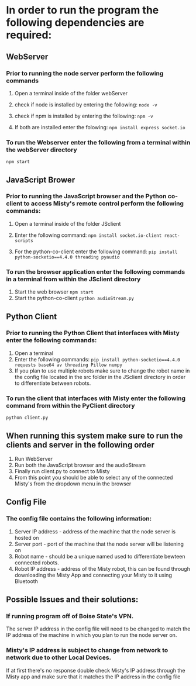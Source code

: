 # In order to run the program the following dependencies are required:

## WebServer

### Prior to running the node server perform the following commands 
1. Open a terminal inside of the folder webServer
2. check if node is installed by entering the following: 
	```node -v```
	
	
3. check if npm is installed by entering the following:
	```npm -v```
	
	
4. If both are installed enter the folowing:
    ```npm install express socket.io```
	
### To run the Webserver enter the following from a terminal within the webServer directory
```npm start```
	
## JavaScript Brower
### Prior to running the JavaScript browser and the Python co-client to access Misty's remote control perform the following commands:
1. Open a terminal inside of the folder JSclient
2. Enter the following command:
	```npm install socket.io-client react-scripts```
	
3. For the python-co-client enter the following command:
	```pip install python-socketio==4.4.0 threading pyaudio```
	
### To run the browser application enter the following commands in a terminal from within the JSclient directory
1. Start the web browser
```npm start```
2. Start the python-co-client
```python audioStream.py```

## Python Client
### Prior to running the Python Client that interfaces with Misty enter the following commands:
1. Open a terminal
2. Enter the following commands:
	```pip install python-socketio==4.4.0 requests base64 av threading Pillow numpy```
3. If you plan to use multiple robots make sure to change the robot name in the config file located in the src folder in the JSclient directory in order to differentiate between robots.
	
### To run the client that interfaces with Misty enter the following command from within the PyClient directory
```python client.py```

## When running this system make sure to run the clients and server in the following order
1. Run WebServer
2. Run both the JavaScript browser and the audioStream
3. Finally run client.py to connect to Misty
4. From this point you should be able to select any of the connected Misty's from the dropdown menu in the browser

## Config File
### The config file contains the following information:
1. Server IP address - address of the machine that the node server is hosted on
2. Server port - port of the machine that the node server will be listening on
3. Robot name - should be a unique named used to differentiate bewteen connected robots.
4. Robot IP address - address of the Misty robot, this can be found through downloading the Misty App and connecting your Misty to it using Bluetooth


## Possible Issues and their solutions:

### If running program off of Boise State's VPN.
The server IP address in the config file will need to be changed to match the IP address of the machine in which you plan to run the node server on.

### Misty's IP address is subject to change from network to network due to other Local Devices. 
If at first there's no response double check Misty's IP address through the Misty app and make sure that it matches the IP address in the config file


	
